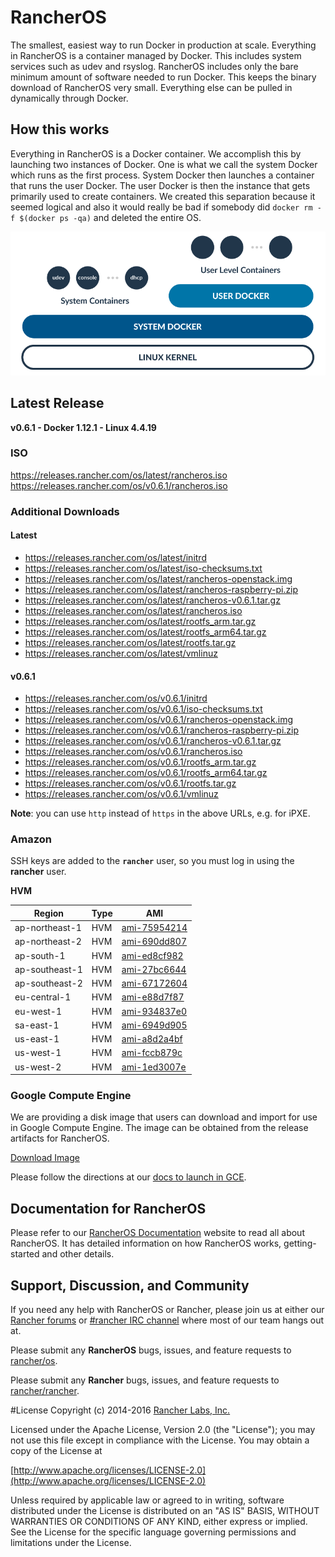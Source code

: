 # RancherOS

The smallest, easiest way to run Docker in production at scale.  Everything in RancherOS is a container managed by Docker.  This includes system services such as udev and rsyslog.  RancherOS includes only the bare minimum amount of software needed to run Docker.  This keeps the binary download of RancherOS very small.  Everything else can be pulled in dynamically through Docker.

## How this works

Everything in RancherOS is a Docker container.  We accomplish this by launching two instances of
Docker.  One is what we call the system Docker which runs as the first process.  System Docker then launches
a container that runs the user Docker.  The user Docker is then the instance that gets primarily
used to create containers.  We created this separation because it seemed logical and also
it would really be bad if somebody did `docker rm -f $(docker ps -qa)` and deleted the entire OS.

![How it works](docs/rancheros.png "How it works")

## Latest Release

**v0.6.1 - Docker 1.12.1 - Linux 4.4.19**

### ISO

https://releases.rancher.com/os/latest/rancheros.iso  
https://releases.rancher.com/os/v0.6.1/rancheros.iso  

### Additional Downloads

#### Latest

* https://releases.rancher.com/os/latest/initrd
* https://releases.rancher.com/os/latest/iso-checksums.txt
* https://releases.rancher.com/os/latest/rancheros-openstack.img
* https://releases.rancher.com/os/latest/rancheros-raspberry-pi.zip
* https://releases.rancher.com/os/latest/rancheros-v0.6.1.tar.gz
* https://releases.rancher.com/os/latest/rancheros.iso
* https://releases.rancher.com/os/latest/rootfs_arm.tar.gz
* https://releases.rancher.com/os/latest/rootfs_arm64.tar.gz
* https://releases.rancher.com/os/latest/rootfs.tar.gz
* https://releases.rancher.com/os/latest/vmlinuz

#### v0.6.1

* https://releases.rancher.com/os/v0.6.1/initrd
* https://releases.rancher.com/os/v0.6.1/iso-checksums.txt
* https://releases.rancher.com/os/v0.6.1/rancheros-openstack.img
* https://releases.rancher.com/os/v0.6.1/rancheros-raspberry-pi.zip
* https://releases.rancher.com/os/v0.6.1/rancheros-v0.6.1.tar.gz
* https://releases.rancher.com/os/v0.6.1/rancheros.iso
* https://releases.rancher.com/os/v0.6.1/rootfs_arm.tar.gz
* https://releases.rancher.com/os/v0.6.1/rootfs_arm64.tar.gz
* https://releases.rancher.com/os/v0.6.1/rootfs.tar.gz
* https://releases.rancher.com/os/v0.6.1/vmlinuz

**Note**: you can use `http` instead of `https` in the above URLs, e.g. for iPXE.  

### Amazon

SSH keys are added to the **`rancher`** user, so you must log in using the **rancher** user.

**HVM**

Region | Type | AMI |
-------|------|------
ap-northeast-1 | HVM |  [ami-75954214](https://console.aws.amazon.com/ec2/home?region=ap-northeast-1#launchInstanceWizard:ami=ami-75954214)
ap-northeast-2 | HVM |  [ami-690dd807](https://console.aws.amazon.com/ec2/home?region=ap-northeast-2#launchInstanceWizard:ami=ami-690dd807)
ap-south-1 | HVM |  [ami-ed8cf982](https://console.aws.amazon.com/ec2/home?region=ap-south-1#launchInstanceWizard:ami=ami-ed8cf982)
ap-southeast-1 | HVM |  [ami-27bc6644](https://console.aws.amazon.com/ec2/home?region=ap-southeast-1#launchInstanceWizard:ami=ami-27bc6644)
ap-southeast-2 | HVM |  [ami-67172604](https://console.aws.amazon.com/ec2/home?region=ap-southeast-2#launchInstanceWizard:ami=ami-67172604)
eu-central-1 | HVM |  [ami-e88d7f87](https://console.aws.amazon.com/ec2/home?region=eu-central-1#launchInstanceWizard:ami=ami-e88d7f87)
eu-west-1 | HVM |  [ami-934837e0](https://console.aws.amazon.com/ec2/home?region=eu-west-1#launchInstanceWizard:ami=ami-934837e0)
sa-east-1 | HVM |  [ami-6949d905](https://console.aws.amazon.com/ec2/home?region=sa-east-1#launchInstanceWizard:ami=ami-6949d905)
us-east-1 | HVM |  [ami-a8d2a4bf](https://console.aws.amazon.com/ec2/home?region=us-east-1#launchInstanceWizard:ami=ami-a8d2a4bf)
us-west-1 | HVM |  [ami-fccb879c](https://console.aws.amazon.com/ec2/home?region=us-west-1#launchInstanceWizard:ami=ami-fccb879c)
us-west-2 | HVM |  [ami-1ed3007e](https://console.aws.amazon.com/ec2/home?region=us-west-2#launchInstanceWizard:ami=ami-1ed3007e)
### Google Compute Engine

We are providing a disk image that users can download and import for use in Google Compute Engine. The image can be obtained from the release artifacts for RancherOS.

[Download Image](https://github.com/rancher/os/releases/download/v0.6.1/rancheros-v0.6.1.tar.gz)

Please follow the directions at our [docs to launch in GCE](http://docs.rancher.com/os/running-rancheros/cloud/gce/).

## Documentation for RancherOS

Please refer to our [RancherOS Documentation](http://docs.rancher.com/os/) website to read all about RancherOS. It has detailed information on how RancherOS works, getting-started and other details.

## Support, Discussion, and Community
If you need any help with RancherOS or Rancher, please join us at either our [Rancher forums](http://forums.rancher.com) or [#rancher IRC channel](http://webchat.freenode.net/?channels=rancher) where most of our team hangs out at.

Please submit any **RancherOS** bugs, issues, and feature requests to [rancher/os](//github.com/rancher/os/issues).

Please submit any **Rancher** bugs, issues, and feature requests to [rancher/rancher](//github.com/rancher/rancher/issues).

#License
Copyright (c) 2014-2016 [Rancher Labs, Inc.](http://rancher.com)

Licensed under the Apache License, Version 2.0 (the "License");
you may not use this file except in compliance with the License.
You may obtain a copy of the License at

[http://www.apache.org/licenses/LICENSE-2.0](http://www.apache.org/licenses/LICENSE-2.0)

Unless required by applicable law or agreed to in writing, software
distributed under the License is distributed on an "AS IS" BASIS,
WITHOUT WARRANTIES OR CONDITIONS OF ANY KIND, either express or implied.
See the License for the specific language governing permissions and
limitations under the License.
